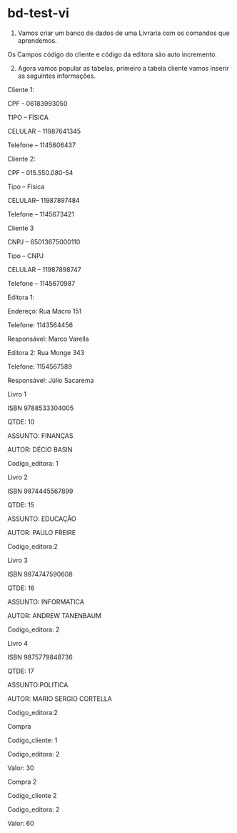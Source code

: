 # bd-test-vi

1) Vamos criar um banco de dados de uma Livraria com os comandos que aprendemos.

Os Campos código do cliente e código da editora são auto incremento.

2) Agora vamos popular as tabelas, primeiro a tabela cliente vamos inserir as seguintes informações.

Cliente 1:

CPF - 06183993050

TIPO – FÍSICA

CELULAR – 11987641345

Telefone – 1145606437

Cliente 2:

CPF - 015.550.080-54

Tipo – Física

CELULAR– 11987897484

Telefone – 1145673421

Cliente 3

CNPJ – 65013675000110

Tipo – CNPJ

CELULAR – 11987898747

Telefone – 1145670987

Editora 1:

Endereço: Rua Macro 151

Telefone: 1143564456

Responsável: Marco Varella

Editora 2: Rua Monge 343

Telefone: 1154567589

Responsável: Júlio Sacarema

Livro 1

ISBN 9788533304005

QTDE: 10

ASSUNTO: FINANÇAS

AUTOR: DÉCIO BASIN

Codigo_editora: 1

Livro 2

ISBN 9874445567899

QTDE: 15

ASSUNTO: EDUCAÇÃO

AUTOR: PAULO FREIRE

Codigo_editora:2

Livro 3

ISBN 9874747590608

QTDE: 16

ASSUNTO: INFORMATICA

AUTOR: ANDREW TANENBAUM

Codigo_editora: 2

Livro 4

ISBN 9875779848736

QTDE: 17

ASSUNTO:POLITICA

AUTOR: MARIO SERGIO CORTELLA

Codigo_editora:2

Compra

Codigo_cliente: 1

Codigo_editora: 2

Valor: 30

Compra 2

Codigo_cliente 2

Codigo_editora: 2

Valor: 60
